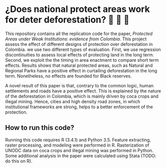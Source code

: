 # ¿Does national protect areas work for deter deforestation? :evergreen_tree: :evergreen_tree: :evergreen_tree:

This repository contains all the replication code for the paper, *Protected Areas 
under Weak Institutions: evidence from Colombia*. This project assess the effect 
of different designs of protection over deforestation in Colombia. 
we use two different types of evaluation. First, we use regression discontinuities
to assess local effects of protecting land in the long term. Second, we exploit the 
the timing in area enactment to compare short term effects. Results shows that natural 
protected areas, such as Natural and Regional Parks have a positive effect in 
curtailing deforestation in the long term. Nonetheless, no effects are founded for 
Black reserves.

A novel result of this paper is that, contrary to the common logic, human settlements
and roads have a positive effect. This is explained by the nature of the deforestation
in Colombia, which is mainly driven by coca crops and illegal mining. Hence, cities and 
high density road zones, in which institutional frameworks are strong, helps to a 
better enforcement of the protection. 


## How to run this code?
Running this code requires R (3.4.1) and Python 3.5. Feature extracting, raster processing, 
and modeling were performed in R. Rasterization of UNODC data on coca crops and illegal
mining was performed in Python. Some additional analysis in the paper were calculated using 
Stata (TODO: do this on R).    




